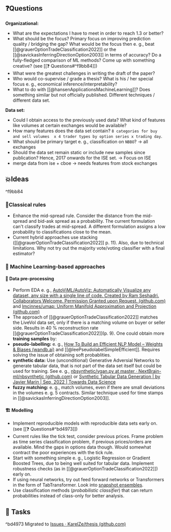 
## ❓Questions
**Organizational:**
- What are the expectations I have to meet in order to reach 1.3 or better?
- What should be the focus? Primary focus on improving prediction quality / bridging the gap? What would be the focus then e. g., beat [[@grauerOptionTradeClassification2022]] or the [[@savickasInferringDirectionOption2003]] in terms of accuracy?  Do a fully-fledged comparison of ML methods? Come up with something creative? (see [[❓ Questions#^f9bb84]])
- What were the greatest challenges in writing the draft of the paper?
- Who would co-supervise / grade a thesis? What is his / her special focus e. g., economical inference/interpretability?
- What to do with [[@hansenApplicationsMachineLearning]]? Does something similar but not officially published. Different techniques / different data set.

**Data set:**
- Could I obtain access to the previously used data? What kind of features like volumes at certain exchanges would be available?
- How many features does the data set contain? `8 categories for buy and sell volumes  x 4 trader types by option series x trading day`. 
- What should be primary target e. g., classification on `NBBO`? -> all exchanges
- Should the data set remain static or include new samples since publication? Hence, 2017 onwards for the ISE set. -> Focus on ISE 
- merge data from ise + cboe -> needs features from stock exchanges

## 💥Ideas

^f9bb84

### 📜Classical rules
- Enhance the mid-spread rule. Consider the distance from the mid-spread and bid-ask spread as a probability. The current formulation can't classify trades at mid-spread. A different formulation assigns a low probability to classifications close to the mean.
- Current hybrid approaches use stacking ([[@grauerOptionTradeClassification2022]] p. 11). Also, due to technical limitations. Why not try out the majority vote/voting classifier with a final estimator?

### 🧠 Machine Learning-based approaches

#### 🦺 Data pre-processing
- Perform EDA e. g., [AutoViML/AutoViz: Automatically Visualize any dataset, any size with a single line of code. Created by Ram Seshadri. Collaborators Welcome. Permission Granted upon Request. (github.com)](https://github.com/AutoViML/AutoViz) and [lmcinnes/umap: Uniform Manifold Approximation and Projection (github.com)](https://github.com/lmcinnes/umap)
- The approach of [[@grauerOptionTradeClassification2022]] matches the LiveVol data set, only if there is a matching volume on buyer or seller side. Results in 40 % reconstruction rate [[@grauerOptionTradeClassification2022]](p. 9). One could obtain more **training samples** by:
- **pseudo-labelling:** e. g., [How To Build an Efficient NLP Model – Weights & Biases (wandb.ai)](https://wandb.ai/darek/fbck/reports/How-To-Build-an-Efficient-NLP-Model--VmlldzoyNTE5MDEx) and [[@leePseudolabelSimpleEfficient]]. Requires solving the issue of obtaining soft probablities.
- **synthetic data:** Use (unconditional) Generative Adversial Networks to generate tabular data, that is not part of the data set itself but could be used for training. See e. g., [nbsynthetic/vgan.py at master · NextBrain-ml/nbsynthetic (github.com)](https://github.com/NextBrain-ml/nbsynthetic/blob/master/src/nbsynthetic/vgan.py) or [Synthetic Tabular Data Generation | by Javier Marin | Sep, 2022 | Towards Data Science](https://towardsdatascience.com/synthetic-tabular-data-generation-34eb94a992ed)
- **fuzzy matching:** e. g., match volumes, even if there are small deviations in the volumes e. g. 5 contracts. Similar technique used for time stamps in [[@savickasInferringDirectionOption2003]].

#### 🏗️ Modelling
- Implement reproducible models with reproducible data sets early on. (see [[❓ Questions#^bd4973]])
- Current rules like the tick test, consider previous prices. Frame problem as time series classification problem, if previous prices/orders are available. Mind the gaps in options data though. Would somewhat contract the poor experiences with the tick rule.
- Start with something simple e. g., Logistic Regression or Gradient Boosted Trees, due to being well suited for tabular data. Implement robustness checks (as in [[@grauerOptionTradeClassification2022]]) early on.
- If using neural networks, try out feed forward networks or Transformers in the form of TabTransformer. Look into [snapshot ensembles](https://arxiv.org/pdf/1704.00109.pdf).
- Use classification methods (*probabilistic classifier*) that can return probabilities instead of class-only for better analysis.

## 🔔 Tasks
^bd4973
Migrated to [Issues · KarelZe/thesis (github.com)](https://github.com/KarelZe/thesis/issues)

